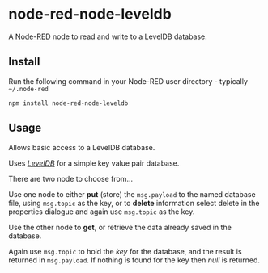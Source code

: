 node-red-node-leveldb
=====================
A <a href="http://nodered.org" target="_new">Node-RED</a> node to read and write to a LevelDB database.

Install
-------

Run the following command in your Node-RED user directory - typically `~/.node-red`

    npm install node-red-node-leveldb


Usage
-----

Allows basic access to a LevelDB database.

Uses <a href="https://code.google.com/p/leveldb/" target="_new"><i>LevelDB</i></a> for a simple key value pair database.

There are two node to choose from...

Use one node to either <b>put</b> (store) the `msg.payload` to the named database file, using `msg.topic`
as the key, or to <b>delete</b> information select delete in the properties dialogue and again use `msg.topic` as the key.

Use the other node to <b>get</b>, or retrieve the data already saved in the database.

Again use `msg.topic` to hold the <i>key</i> for the database, and the result is returned in `msg.payload`.
If nothing is found for the key then <i>null</i> is returned.
